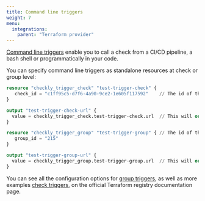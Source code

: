 ```yaml
---
title: Command line triggers
weight: 7
menu:
  integrations:
    parent: "Terraform provider"
---
```


[Command line triggers](https://www.checklyhq.com/docs/cicd/triggers/) enable you to call a check from a CI/CD pipeline, a bash shell or programmatically in your code.

You can specify command line triggers as standalone resources at check or group level:

```terraform
resource "checkly_trigger_check" "test-trigger-check" {
   check_id = "c1ff95c5-d7f6-4a90-9ce2-1e605f117592"    // The id of the check to be triggered
}

output "test-trigger-check-url" {
  value = checkly_trigger_check.test-trigger-check.url  // This will output the trigger url
}

resource "checkly_trigger_group" "test-trigger-group" { // The id of the group to be triggered
   group_id = "215"
}

output "test-trigger-group-url" {
  value = checkly_trigger_group.test-trigger-group.url  // This will output the trigger url
}
```

You can see all the configuration options for [group triggers](https://registry.terraform.io/providers/checkly/checkly/latest/docs/resources/checkly_trigger_group), as well as more examples [check triggers](https://registry.terraform.io/providers/checkly/checkly/latest/docs/resources/checkly_trigger_check), on the official Terraform registry documentation page.
